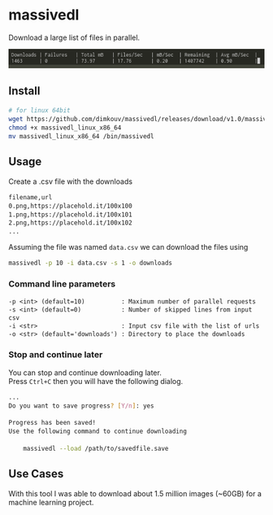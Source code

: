# massivedl
Download a large list of files in parallel.

![](screenshots/output.gif)

## Install

```bash
# for linux 64bit
wget https://github.com/dimkouv/massivedl/releases/download/v1.0/massivedl_linux_x86_64
chmod +x massivedl_linux_x86_64
mv massivedl_linux_x86_64 /bin/massivedl
```

## Usage

Create a .csv file with the downloads
```bash
filename,url
0.png,https://placehold.it/100x100
1.png,https://placehold.it/100x101
2.png,https://placehold.it/100x102
...
```

Assuming the file was named `data.csv` we can download the files using
```bash
massivedl -p 10 -i data.csv -s 1 -o downloads
```


### Command line parameters
```
-p <int> (default=10)          : Maximum number of parallel requests
-s <int> (default=0)           : Number of skipped lines from input csv
-i <str>                       : Input csv file with the list of urls
-o <str> (default='downloads') : Directory to place the downloads
```

### Stop and continue later
You can stop and continue downloading later.  
Press `Ctrl+C` then you will have the following dialog.

```bash
...
Do you want to save progress? [Y/n]: yes

Progress has been saved!
Use the following command to continue downloading

	massivedl --load /path/to/savedfile.save
```


## Use Cases
With this tool I was able to download about 1.5 million images (~60GB) for a machine learning project.
